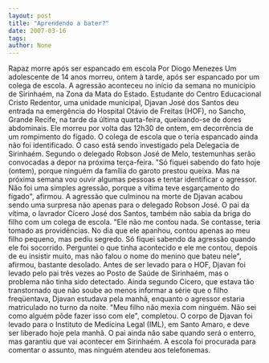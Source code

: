 ```yaml
---
layout: post
title: "Aprendendo a bater?"
date: 2007-03-16
tags: 
author: None
---
```


Rapaz morre após ser espancado em escola
Por Diogo Menezes
Um adolescente de 14 anos morreu, ontem à tarde, após ser espancado por um colega de escola. A agressão aconteceu no início da semana no município de Sirinhaém, na Zona da Mata do Estado. 
Estudante do Centro Educacional Cristo Redentor, uma unidade municipal, Djavan José dos Santos deu entrada na emergência do Hospital Otávio de Freitas (HOF), no Sancho, Grande Recife, na tarde da última quarta-feira, queixando-se de dores abdominais. 
Ele morreu por volta das 12h30 de ontem, em decorrência de um rompimento do fígado. O colega de escola que o teria espancado ainda não foi identificado. 
O caso está sendo investigado pela Delegacia de Sirinhaém. Segundo o delegado Robson José de Melo, testemunhas serão convocadas a depor na próxima terça-feira. \"Só fiquei sabendo do fato hoje (ontem), porque ninguém da família do garoto prestou queixa. Mas na próxima semana vou ouvir algumas pessoas e tentar identificar o agressor. Não foi uma simples agressão, porque a vítima teve esgarçamento do fígado\", afirmou. 
A agressão que culminou na morte de Djavan acabou sendo uma surpresa não apenas para o delegado Robson José. O pai da vítima, o lavrador Cícero José dos Santos, também não sabia da briga do filho com um colega de escola. 
\"Ele não me contou nada. Se contasse, teria tomado as providências. No dia que ele apanhou, contou apenas ao meu filho pequeno, mas pediu segredo. Só fiquei sabendo da agressão quando ele foi socorrido. Perguntei o que tinha acontecido e ele me contou, depois de eu insistir muito, mas não falou o nome do menino que bateu nele\", afirmou, bastante desolado. 
Antes de ser levado para o HOF, Djavan foi levado pelo pai três vezes ao Posto de Saúde de Sirinhaém, mas o problema não tinha sido detectado. 
Ainda segundo Cícero, que estava tão transtornado que não soube ao menos informar a série que o filho freqüentava, Djavan estudava pela manhã, enquanto o agressor estaria matriculado no turno da noite. \"Meu filho não mexia com ninguém. Não sei como alguém pôde fazer isso com ele\", completou. 
O corpo de Djavan foi levado para o Instituto de Medicina Legal (IML), em Santo Amaro, e deve ser liberado hoje pela manhã. O pai ainda não sabe quando será o enterro, mas garantiu que vai acontecer em Sirinhaém. A escola foi procurada para comentar o assunto, mas ninguém atendeu aos telefonemas.  